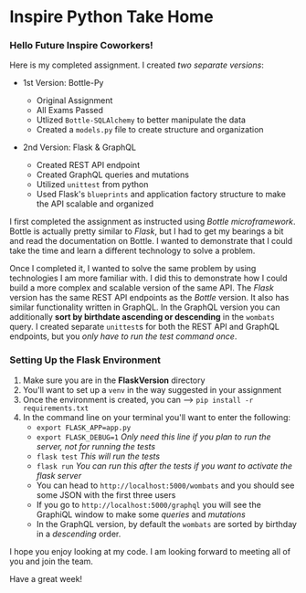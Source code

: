 # Inspire Python Take Home

### Hello Future Inspire Coworkers! 

Here is my completed assignment. I created _two separate versions_:

- 1st Version: Bottle-Py 
  -  Original Assignment
  -  All Exams Passed
  -  Utlized `Bottle-SQLAlchemy` to better manipulate the data
  -  Created a `models.py` file to create structure and organization
 
- 2nd Version: Flask & GraphQL
  - Created REST API endpoint
  - Created GraphQL queries and mutations
  - Utilized `unittest` from python 
  - Used Flask's `blueprints` and application factory structure to make the API scalable and organized


I first completed the assignment as instructed using _Bottle microframework_. Bottle is actually pretty similar to _Flask_, but I had to get my bearings a bit and read the documentation on Bottle. I wanted to demonstrate that I could take the time and learn a different technology to solve a problem. 

Once I completed it, I wanted to solve the same problem by using technologies I am more familiar with. I did this to demonstrate how I could build a more complex and scalable version of the same API. The _Flask_ version has the same REST API endpoints as the _Bottle_ version. It also has similar functionality written in GraphQL. In the GraphQL version you can additionally __sort by birthdate ascending or descending__ in the `wombats` query. I created separate `unittest`s for both the REST API and GraphQL endpoints, but you _only have to run the test command once_. 


### Setting Up the Flask Environment

1. Make sure you are in the __FlaskVersion__ directory
2. You'll want to set up a `venv` in the way suggested in your assignment
3. Once the environment is created, you can --> `pip install -r requirements.txt`
4. In the command line on your terminal you'll want to enter the following:
   - `export FLASK_APP=app.py`
   - `export FLASK_DEBUG=1` _Only need this line if you plan to run the server, not for running the tests_
   - `flask test` _This will run the tests_
   - `flask run` _You can run this after the tests if you want to activate the flask server_
   - You can head to `http://localhost:5000/wombats` and you should see some JSON with the first three users
   - If you go to `http://localhost:5000/graphql` you will see the GraphiQL window to make some _queries_ and _mutations_
   - In the GraphQL version, by default the `wombats` are sorted by birthday in a _descending_ order.


I hope you enjoy looking at my code. I am looking forward to meeting all of you and join the team. 

Have a great week!
